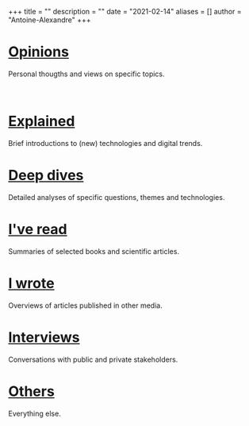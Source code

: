 +++
title = ""
description = ""
date = "2021-02-14"
aliases = []
author = "Antoine-Alexandre"
+++

# [Opinions](https://decodetech.eu/category/opinions/)
Personal thougths and views on specific topics.

&nbsp;

# [Explained](https://decodetech.eu/category/explained/)
Brief introductions to (new) technologies and digital trends.

# [Deep dives](https://decodetech.eu/category/deep-dives/)
Detailed analyses of specific questions, themes and technologies.

# [I've read](https://decodetech.eu/category/ive-read/)
Summaries of selected books and scientific articles.

# [I wrote](https://decodetech.eu/category/iwrote/) 
Overviews of articles published in other media. 

# [Interviews](https://decodetech.eu/category/interview/) 
Conversations with public and private stakeholders.  

# [Others](https://decodetech.eu/category/others/)
Everything else.
